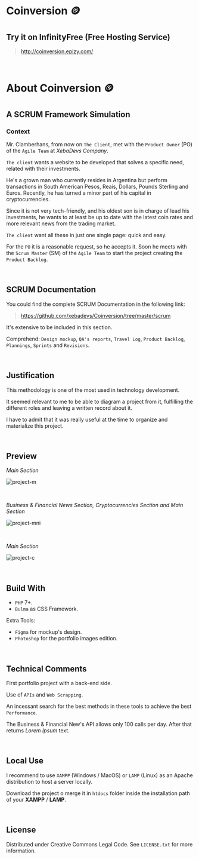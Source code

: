 # Coinversion :coin:

## Try it on InfinityFree (Free Hosting Service)

> http://coinversion.epizy.com/

<br>



# About Coinversion :coin:

## A SCRUM Framework Simulation

### Context

Mr. Clamberhans, from now on `The Client`, met with the `Product Owner` (PO) of the `Agile Team` at *XebaDevs Company*.

`The client` wants a website to be developed that solves a specific need, related with their investments.

He's a grown man who currently resides in Argentina but perform transactions in South American Pesos, Reais, Dollars, Pounds Sterling and Euros. Recently, he has turned a minor part of his capital in cryptocurrencies.

Since it is not very tech-friendly, and his oldest son is in charge of lead his investments, he wants to at least be up to date with the latest coin rates and more relevant news from the trading market.

`The client` want all these in just one single page: quick and easy.

For the `PO` it is a reasonable request, so he accepts it. Soon he meets with the `Scrum Master` (SM) of the `Agile Team` to start the project creating the `Product Backlog`.

<br>



## SCRUM Documentation

You could find the complete SCRUM Documentation in the following link:

> https://github.com/xebadevs/Coinversion/tree/master/scrum

It's extensive to be included in this section.

Comprehend: `Design mockup`, `QA's reports`, `Travel Log`, `Product Backlog`, `Plannings`, `Sprints` and `Revisions`.

<br>



## Justification

This methodology is one of the most used in technology development.

It seemed relevant to me to be able to diagram a project from it, fulfilling the different roles and leaving a written record about it.

I have to admit that it was really useful at the time to organize and materialize this project.

<br>

## Preview

*Main Section*

![project-m](https://user-images.githubusercontent.com/91569646/148473132-a3ae2f18-9444-42f2-9c4b-32cddf48cc26.jpg)

<br>

*Business & Financial News Section, Cryptocurrencies Section and Main Section*

![project-mni](https://user-images.githubusercontent.com/91569646/148473141-8ce93234-f848-452a-b03d-27c68e19c6a6.jpg)

<br>

*Main Section*

![project-c](https://user-images.githubusercontent.com/91569646/148473120-88405c40-5d43-4129-a40e-0374e2a7b939.jpg)

<br>



## Build With

- `PHP` 7+.
- `Bulma` as CSS Framework.

Extra Tools:
- `Figma` for mockup's design.
- `Photoshop` for the portfolio images edition.

<br>



## Technical Comments

First portfolio project with a back-end side.

Use of `APIs` and `Web Scrapping`.

An incessant search for the best methods in these tools to achieve the best `Performance`.

The Business & Financial New's API allows only 100 calls per day. After that returns *Lorem Ipsum* text.

<br>




## Local Use

I recommend to use `XAMPP` (Windows / MacOS) or `LAMP` (Linux) as an Apache distribution to host a server locally.

Download the project o merge it in `htdocs` folder inside the installation path of your **XAMPP** / **LAMP**.

<br>



## License

Distributed under Creative Commons Legal Code. See `LICENSE.txt` for more information.

